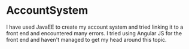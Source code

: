 # AccountSystem

I have used JavaEE to create my account system and tried linking it to a front end and encountered many errors. I tried using Angular JS for the front end and haven't managed to get my head around this topic. 
